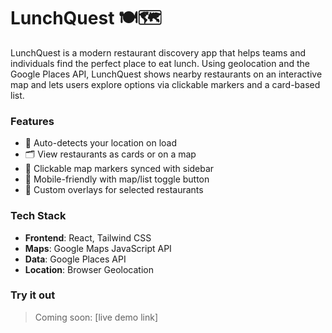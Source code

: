# LunchQuest 🍽️🗺️

LunchQuest is a modern restaurant discovery app that helps teams and individuals find the perfect place to eat lunch. Using geolocation and the Google Places API, LunchQuest shows nearby restaurants on an interactive map and lets users explore options via clickable markers and a card-based list.

### Features
- 📍 Auto-detects your location on load
- 🗂️ View restaurants as cards or on a map
- 📌 Clickable map markers synced with sidebar
- 📲 Mobile-friendly with map/list toggle button
- 🎯 Custom overlays for selected restaurants

### Tech Stack
- **Frontend**: React, Tailwind CSS
- **Maps**: Google Maps JavaScript API
- **Data**: Google Places API
- **Location**: Browser Geolocation

### Try it out
> Coming soon: [live demo link]

